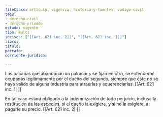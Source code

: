 ```yaml
---
fileClass: articulo, vigencia, historia-y-fuentes, codigo-civil
tags:
- derecho-civil
- derecho-privado
estado: vigente
tipo: multi
incisos: ["[[Art. 621 inc. 2]]", "[[Art. 621 inc. 1]]"]
libro:
titulo:
parrafo:
corriente-juridica:

---
```

Las palomas que abandonan un palomar y se fijan en otro, se entenderán ocupadas legítimamente por el dueño del segundo, siempre que éste no se haya valido de alguna industria para atraerlas y aquerenciarlas. [[Art. 621 inc. 1| ]]

En tal caso estará obligado a la indemnización de todo perjuicio, inclusa la restitución de las especies, si el dueño la exigiere, y si no la exigiere, a pagarle su precio. [[Art. 621 inc. 2| ]]